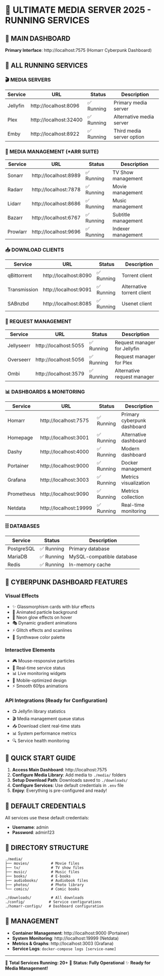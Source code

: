 # 🚀 ULTIMATE MEDIA SERVER 2025 - RUNNING SERVICES

## 🎨 MAIN DASHBOARD
**Primary Interface**: http://localhost:7575 (Homarr Cyberpunk Dashboard)

## 📱 ALL RUNNING SERVICES

### 🎬 MEDIA SERVERS
| Service | URL | Status | Description |
|---------|-----|--------|-------------|
| Jellyfin | http://localhost:8096 | ✅ Running | Primary media server |
| Plex | http://localhost:32400 | ✅ Running | Alternative media server |
| Emby | http://localhost:8922 | ✅ Running | Third media server option |

### 🎯 MEDIA MANAGEMENT (*ARR SUITE)
| Service | URL | Status | Description |
|---------|-----|--------|-------------|
| Sonarr | http://localhost:8989 | ✅ Running | TV Show management |
| Radarr | http://localhost:7878 | ✅ Running | Movie management |
| Lidarr | http://localhost:8686 | ✅ Running | Music management |
| Bazarr | http://localhost:6767 | ✅ Running | Subtitle management |
| Prowlarr | http://localhost:9696 | ✅ Running | Indexer management |

### 📥 DOWNLOAD CLIENTS
| Service | URL | Status | Description |
|---------|-----|--------|-------------|
| qBittorrent | http://localhost:8090 | ✅ Running | Torrent client |
| Transmission | http://localhost:9091 | ✅ Running | Alternative torrent client |
| SABnzbd | http://localhost:8085 | ✅ Running | Usenet client |

### 🎫 REQUEST MANAGEMENT
| Service | URL | Status | Description |
|---------|-----|--------|-------------|
| Jellyseerr | http://localhost:5055 | ✅ Running | Request manager for Jellyfin |
| Overseerr | http://localhost:5056 | ✅ Running | Request manager for Plex |
| Ombi | http://localhost:3579 | ✅ Running | Alternative request manager |

### 📊 DASHBOARDS & MONITORING
| Service | URL | Status | Description |
|---------|-----|--------|-------------|
| Homarr | http://localhost:7575 | ✅ Running | Primary cyberpunk dashboard |
| Homepage | http://localhost:3001 | ✅ Running | Alternative dashboard |
| Dashy | http://localhost:4000 | ✅ Running | Modern dashboard |
| Portainer | http://localhost:9000 | ✅ Running | Docker management |
| Grafana | http://localhost:3003 | ✅ Running | Metrics visualization |
| Prometheus | http://localhost:9090 | ✅ Running | Metrics collection |
| Netdata | http://localhost:19999 | ✅ Running | Real-time monitoring |

### 🗄️ DATABASES
| Service | Status | Description |
|---------|--------|-------------|
| PostgreSQL | ✅ Running | Primary database |
| MariaDB | ✅ Running | MySQL-compatible database |
| Redis | ✅ Running | In-memory cache |

## 🎨 CYBERPUNK DASHBOARD FEATURES

### Visual Effects
- ✨ Glassmorphism cards with blur effects
- 🌊 Animated particle background
- 💫 Neon glow effects on hover
- 🎭 Dynamic gradient animations
- ⚡ Glitch effects and scanlines
- 🌈 Synthwave color palette

### Interactive Elements
- 🎮 Mouse-responsive particles
- 🔄 Real-time service status
- 📊 Live monitoring widgets
- 📱 Mobile-optimized design
- ⚡ Smooth 60fps animations

### API Integrations (Ready for Configuration)
- 📺 Jellyfin library statistics
- 🎬 Media management queue status
- 📥 Download client real-time stats
- 📊 System performance metrics
- 🔍 Service health monitoring

## 🚀 QUICK START GUIDE

1. **Access Main Dashboard**: http://localhost:7575
2. **Configure Media Library**: Add media to `./media/` folders
3. **Setup Download Path**: Downloads saved to `./downloads/`
4. **Configure Services**: Use default credentials in `.env` file
5. **Enjoy**: Everything is pre-configured and ready!

## 🎯 DEFAULT CREDENTIALS

All services use these default credentials:
- **Username**: admin
- **Password**: admin123

## 📂 DIRECTORY STRUCTURE

```
./media/
├── movies/          # Movie files
├── tv/              # TV show files  
├── music/           # Music files
├── books/           # E-books
├── audiobooks/      # Audiobook files
├── photos/          # Photo library
└── comics/          # Comic books

./downloads/         # All downloads
./config/           # Service configurations
./homarr-configs/   # Dashboard configuration
```

## 🔧 MANAGEMENT

- **Container Management**: http://localhost:9000 (Portainer)
- **System Monitoring**: http://localhost:19999 (Netdata)
- **Metrics & Graphs**: http://localhost:3003 (Grafana)
- **Service Logs**: `docker-compose logs [service-name]`

---

🎉 **Total Services Running: 20+**
🚀 **Status: Fully Operational**
✨ **Ready for Media Management!**
